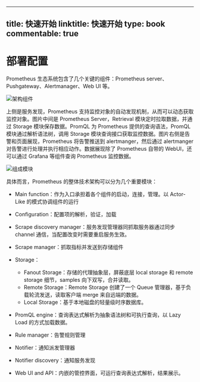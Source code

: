
---
title: 快速开始
linktitle: 快速开始
type: book
commentable: true
---

# 部署配置

Prometheus 生态系统包含了几个关键的组件：Prometheus server、Pushgateway、Alertmanager、Web UI 等。

![架构组件](https://s2.ax1x.com/2020/01/03/lU802Q.png)

上侧是服务发现，Prometheus 支持监控对象的自动发现机制，从而可以动态获取监控对象。图片中间是 Prometheus Server，Retrieval 模块定时拉取数据，并通过 Storage 模块保存数据。PromQL 为 Prometheus 提供的查询语法，PromQL 模块通过解析语法树，调用 Storage 模块查询接口获取监控数据。图片右侧是告警和页面展现，Prometheus 将告警推送到 alertmanger，然后通过 alertmanger 对告警进行处理并执行相应动作。数据展现除了 Prometheus 自带的 WebUI，还可以通过 Grafana 等组件查询 Prometheus 监控数据。

![组成模块](https://s2.ax1x.com/2019/11/20/MW5ixH.png)

具体而言，Prometheus 的整体技术架构可以分为几个重要模块：

- Main function：作为入口承担着各个组件的启动，连接，管理。以 Actor-Like 的模式协调组件的运行

- Configuration：配置项的解析，验证，加载

- Scrape discovery manager：服务发现管理器同抓取服务器通过同步 channel 通信，当配置改变时需要重启服务生效。

- Scrape manager：抓取指标并发送到存储组件

- Storage：

  - Fanout Storage：存储的代理抽象层，屏蔽底层 local storage 和 remote storage 细节，samples 向下双写，合并读取。
  - Remote Storage：Remote Storage 创建了一个 Queue 管理器，基于负载轮流发送，读取客户端 merge 来自远端的数据。
  - Local Storage：基于本地磁盘的轻量级时序数据库。

- PromQL engine：查询表达式解析为抽象语法树和可执行查询，以 Lazy Load 的方式加载数据。

- Rule manager：告警规则管理

- Notifier：通知派发管理器

- Notifier discovery：通知服务发现

- Web UI and API：内嵌的管控界面，可运行查询表达式解析，结果展示。

    